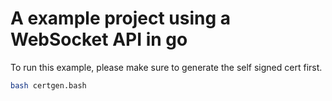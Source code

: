 # A example project using a WebSocket API in go

To run this example, please make sure to generate the self signed cert first.

```bash
bash certgen.bash
``` 
